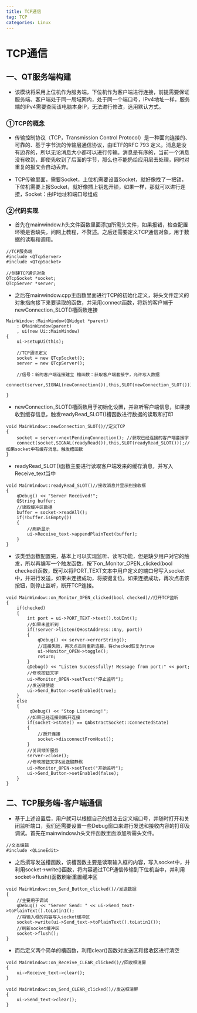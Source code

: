 ```yaml
---
title: TCP通信
tag: TCP
categories: Linux
---
```


# TCP通信

## 一、QT服务端构建

- 该模块将采用上位机作为服务端，下位机作为客户端进行连接，前提需要保证服务端、客户端处于同一局域网内，处于同一个端口号，IPv4地址一样，服务端的IPv4需要查阅该电脑本身IP，无法进行修改，选用默认方式。

### ①TCP的概念

- 传输控制协议（TCP，Transmission Control Protocol）是一种面向连接的、可靠的、基于字节流的传输层通信协议，由IETF的RFC 793 定义。消息是没有边界的，所以无论消息大小都可以进行传输。消息是有序的，当前一个消息没有收到，即使先收到了后面的字节，那么也不能扔给应用层去处理，同时对重复的报文会自动丢弃。

- TCP传输里面，需要Socket，上位机需要设置Socket，就好像找了一把锁，下位机需要上报Socket，就好像插上钥匙开锁，如果一样，那就可以进行连接，Socket：由IP地址和端口号组成

### ②代码实现

- 首先在mainwindow.h头文件函数里面添加所需头文件，如果报错，检查配置环境是否缺失，问网上教程，不赘述。之后还需要定义TCP通信对象，用于数据的读取和调用。

```
//TCP服务端
#include <QTcpServer>
#include <QTcpSocket>

//创建TCP通讯对象
QTcpSocket *socket;
QTcpServer *server;
```

- 之后在mainwindow.cpp主函数里面进行TCP的初始化定义，将头文件定义的对象指向接下来要读取的函数，并采用connect函数，将新的客户端于newConnection_SLOT()槽函数连接

```
MainWindow::MainWindow(QWidget *parent)
    : QMainWindow(parent)
    , ui(new Ui::MainWindow)
{
    ui->setupUi(this);
    
	//TCP通讯定义
    socket = new QTcpSocket();
    server = new QTcpServer();

    //信号：新的客户端连接建立 槽函数：获取客户端套接字，允许写入数据
    connect(server,SIGNAL(newConnection()),this,SLOT(newConnection_SLOT()));
    
}
```

- newConnection_SLOT()槽函数用于初始化设置，并监听客户端信息，如果接收到缓存信息，触发readyRead_SLOT()槽函数进行数据的读取和打印

```
void MainWindow::newConnection_SLOT()//定义TCP
{
    socket = server->nextPendingConnection(); //获取已经连接的客户端套接字
    connect(socket,SIGNAL(readyRead()),this,SLOT(readyRead_SLOT()));//如果socket中有缓存消息，触发槽函数
}
```

- readyRead_SLOT()函数主要进行读取客户端发来的缓存消息，并写入Receive_text当中

```
void MainWindow::readyRead_SLOT()//接收消息并显示到接收框
{
    qDebug() << "Server Received!";
    QString buffer;
    //读取缓冲区数据
    buffer = socket->readAll();
    if(!buffer.isEmpty())
    {
        //刷新显示
        ui->Receive_text->appendPlainText(buffer);
    }
}
```

- 该类型函数配置完，基本上可以实现监听、读写功能，但是缺少用户对它的触发，所以再编写一个触发函数，按下on_Monitor_OPEN_clicked(bool checked)函数，既可以将PORT_TEXT文本中用户定义的端口号写入socket中，并进行发送，如果未连接成功，将按键复位。如果连接成功，再次点击该按钮，则停止监听，断开TCP连接。

```
void MainWindow::on_Monitor_OPEN_clicked(bool checked)//打开TCP监听
{
    if(checked)
    {
        int port = ui->PORT_TEXT->text().toUInt();
        //如果未监听到
        if(!server->listen(QHostAddress::Any, port))
        {
            qDebug() << server->errorString();
            //连接失败，再次点击则重新连接，将checked恢复为true
            ui->Monitor_OPEN->toggle();
            return;
        }
        qDebug() << "Listen Successfully! Message from port:" << port;
        //修改按钮文字
        ui->Monitor_OPEN->setText("停止监听");
        //发送键使能
        ui->Send_Button->setEnabled(true);
    }
    else
    {
         qDebug() << "Stop Listening!";
        //如果已经连接则断开连接
        if(socket->state() == QAbstractSocket::ConnectedState)
        {
            //断开连接
            socket->disconnectFromHost();
        }
        //关闭倾听服务
        server->close();
        //修改按钮文字&发送键静默
        ui->Monitor_OPEN->setText("开始监听");
        ui->Send_Button->setEnabled(false);
    }
}
```

## 二、TCP服务端-客户端通信

- 基于上述设置后，用户就可以根据自己的想法去定义端口号，并随时打开和关闭监听端口，我们还需要设置一些Debug窗口来进行发送和接收内容的打印及调试。首先在mainwindow.h头文件函数里面添加所需头文件。

```
//文本编辑
#include <QLineEdit>
```

- 之后撰写发送槽函数，该槽函数主要是读取输入框的内容，写入socket中，并利用socket->write()函数，将内容通过TCP通信传输到下位机当中，并利用 socket->flush()函数刷新重置缓冲区

```
void MainWindow::on_Send_Button_clicked()//发送数据
{
	//主要用于调试
    qDebug() << "Server Send: " << ui->Send_text->toPlainText().toLatin1();
    //将输入框的内容写入socket缓冲区
    socket->write(ui->Send_text->toPlainText().toLatin1());
    //刷新socket缓冲区
    socket->flush();
}
```

- 而后定义两个简单的槽函数，利用clear()函数对发送区和接收区进行清空

```
void MainWindow::on_Receive_CLEAR_clicked()//回收框清屏
{
    ui->Receive_text->clear();
}

void MainWindow::on_Send_CLEAR_clicked()//发送框清屏
{
    ui->Send_text->clear();
}
```